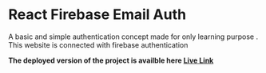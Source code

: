 # React Firebase Email Auth

 A basic and simple authentication concept made for only learning purpose . This website is connected with firebase authentication

**The deployed version of the project is availble here [Live Link](https://elaborate-taffy-c38f55.netlify.app/)**

